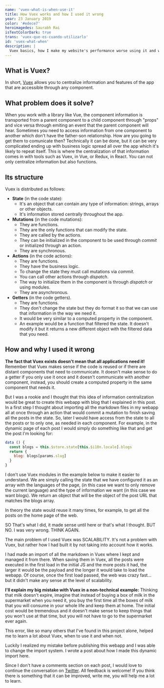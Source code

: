 ```yaml
---
name: 'vuex-what-is-when-use-it'
title: How Vuex works and how I used it wrong
year: 23 January 2019
color: '#edece7'
heroimagedes: Saurabh Rai
isTextColorDark: true
trans: 'vuex-que-es-cuando-utilizarlo'
id: 'vuex-what-when'
description: |
  Vuex basics, how I make my website's performance worse using it and why
---
```


## What is Vuex?
In short, [Vuex](https://vuex.vuejs.org/) allows you to centralize information and features of the app that are accessible through any component.

## What problem does it solve?

When you work with a library like Vue, the component information is transported from a parent component to a child component through "props" and vice versa through emiting an event that the parent component will hear. Sometimes you need to access information from one component to another which don't have the father-son relationship. How are you going to get them to comunicate then? Technically it can be done, but it can be very complicated ending up with business logic spread all over the app which it's likely to repeat itself. This is where the centralization of that information comes in with tools such as Vuex, in Vue, or Redux, in React. You can not only centralize information but also functions.

## Its structure
Vuex is distributed as follows:

- **State** (in the code <inline-code>state</inline-code>):
  - It's an object that can contain any type of information: strings, arrays or other objects.
  - It's information stored centrally throughout the app.
- **Mutations** (in the code <inline-code>mutations</inline-code>):
  - They are functions.
  - They are the only functions that can modify the state.
  - They are called by the actions.
  - They can be initialized in the component to be used through *commit* or initialized through an action.
  - They are synchronous.
- **Actions** (in the code <inline-code>actions</inline-code>):
  - They are functions.
  - They have the business logic.
  - To change the state they must call mutations via *commit*.
  - You can call other actions through *dispatch*.
  - The way to initialize them in the component is through *dispatch* or using modules.
  - They are asynchronous.
- **Getters** (in the code <inline-code>getters</inline-code>).
  - They are functions.
  - They don't change the state but they do format it so that we can use that information in the way we need it.
  - It would be very similar to a computed property in the component.
  - An example would be a function that filtered the state. It doesn't modify it but it returns a new different object with the filtered data that you need.

## How and why I used it wrong

**The fact that Vuex exists doesn't mean that all applications need it!** Remember that Vuex makes sense if the code is reused or if there are distant components that need to communicate. It doesn't make sense to do a getter if you only use it once and it doesn't communicate with another component, instead, you should create a computed property in the same component that needs it.

But I was a rookie and I thought that this idea of ​​information centralization would be great to create this webapp with blog that I explained in this <nuxt-link to="blog-using-vue-nuxt-markdown">post</nuxt-link>. In a first step I thought about importing all the markdown files in my webapp all at once through an action that would commit a mutation to finish saving all the posts in the state. So, later I would have access from the state to all the posts or to only one, as needed in each component. For example, in the dynamic page of each post I would simply do something like that and get the post I'm looking for:

```javascript
data () {
  const blogs = this.$store.state[this.$i18n.locale].blogs
  return {
    blog: blogs[params.slug]
  }
}
```

I don't use Vuex modules in the example below to make it easier to understand. We are simply calling the state that we have configured it as an array with the languages ​​of the page, (in this case we want to only remove the current language) and the type of information we want (in this case we want blogs).
We return an object that will be the object of the post URL that matches the blogs array.

In theory the state would reuse it many times, for example, to get all the posts on the home page of the web.

SO That's what I did, it made sense until here or that's what I thought. BUT NO. I was very wrong. THINK AGAIN.

The main problem of I used Vuex was SCALABILITY. It's not a problem with Vuex, but rather how I had built it by not taking into account how it works.

I had made an import of all the markdown in Vuex where I kept and managed it from there. When saving them in Vuex, all the posts were executed in the first load in the initial JS and the more posts it had, the larger it would be the payload and the longer it would take to load the webapp. Of course, once the first load passed, the web was crazy fast... but it didn't make any sense at the level of scalability.

**I'll explain my big mistake with Vuex in a non-technical example:** Thinking that milk doesn't expire, imagine that instead of buying a box of milk in the supermarket when you need it, you buy the first time all the boxes of milk that you will consume in your whole life and keep them at home. The initial cost would be tremendous and it doesn't make sense to keep things that you won't use at that time, but you will not have to go to the supermarket ever again.

This error, like so many others that I've found in this project alone, helped me to learn a lot about Vuex, when to use it and when not.

Luckily I realized my mistake before publishing this webapp and I was able to change the import system. I wrote a post about how I made this dynamic import <nuxt-link to="blog-using-vue-nuxt-markdown">here</nuxt-link>.

Since I don't have a comments section on each post, I would love to continue the conversation on [Twitter](https://twitter.com/MarinaAisa). All feedback is welcome! If you think there is something that it can be improved, write me, you will help me a lot to learn.
